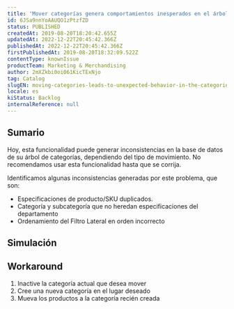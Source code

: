 ```yaml
---
title: 'Mover categorías genera comportamientos inesperados en el árbol de categorías'
id: 6JSa9nnYoAAUQO1zPtzfZD
status: PUBLISHED
createdAt: 2019-08-20T18:20:42.655Z
updatedAt: 2022-12-22T20:45:42.366Z
publishedAt: 2022-12-22T20:45:42.366Z
firstPublishedAt: 2019-08-20T18:32:09.522Z
contentType: knownIssue
productTeam: Marketing & Merchandising
author: 2mXZkbi0oi061KicTExNjo
tag: Catalog
slugEN: moving-categories-leads-to-unexpected-behavior-in-the-categories-tree
locale: es
kiStatus: Backlog
internalReference: null
---
```


## Sumario

Hoy, esta funcionalidad puede generar inconsistencias en la base de datos de su árbol de categorías, dependiendo del tipo de movimiento. No recomendamos usar esta funcionalidad hasta que se corrija.

Identificamos algunas inconsistencias generadas por este problema, que son:
  - Especificaciones de producto/SKU duplicados.
  - Categoría y subcategoría que no heredan especificaciones del departamento
  - Ordenamiento del Filtro Lateral en orden incorrecto

## Simulación



## Workaround

 1. Inactive la categoría actual que desea mover
 2. Cree una nueva categoría en el lugar deseado
 3. Mueva los productos a la categoría recién creada


